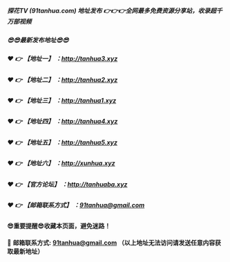 ##### 探花TV (91tanhua.com) 地址发布 :point_right::point_right::point_right:全网最多免费资源分享站，收录超千万部视频

##### :sunglasses::sunglasses:最新发布地址:sunglasses::sunglasses:

##### :heart: :point_right: 【地址一】 ：http://tanhua3.xyz

##### :heart: :point_right: 【地址二】 ：http://tanhua2.xyz

##### :heart: :point_right: 【地址三】 ：http://tanhua1.xyz

##### :heart: :point_right: 【地址四】 ：http://tanhua4.xyz

##### :heart: :point_right: 【地址五】 ：http://tanhua5.xyz

##### :heart: :point_right: 【地址六】 ：http://xunhua.xyz

##### :heart: :point_right: 【官方论坛】 ：http://tanhuaba.xyz

##### :heart: :point_right: 【邮箱联系方式】 ：91tanhua@gmail.com

#### :sunglasses:重要提醒:sunglasses:收藏本页面，避免迷路！


:e-mail: __邮箱联系方式: 91tanhua@gmail.com （以上地址无法访问请发送任意内容获取最新地址）__
